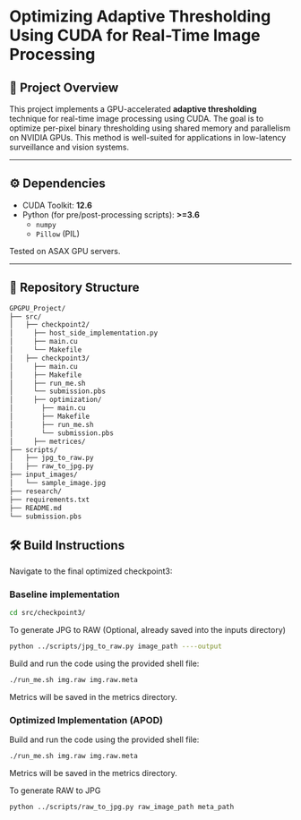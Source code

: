 # Optimizing Adaptive Thresholding Using CUDA for Real-Time Image Processing

## 📝 Project Overview

This project implements a GPU-accelerated **adaptive thresholding** technique for real-time image processing using CUDA. The goal is to optimize per-pixel binary thresholding using shared memory and parallelism on NVIDIA GPUs. This method is well-suited for applications in low-latency surveillance and vision systems.

---

## ⚙️ Dependencies

- CUDA Toolkit: **12.6**
- Python (for pre/post-processing scripts): **>=3.6**
  - `numpy`
  - `Pillow` (PIL)

Tested on ASAX GPU servers.

---

## 📁 Repository Structure
```bash
GPGPU_Project/
├── src/
│   ├── checkpoint2/
│     ├── host_side_implementation.py
│     ├── main.cu
│     └── Makefile 
│   ├── checkpoint3/
│     ├── main.cu 
│     ├── Makefile
│     ├── run_me.sh
│     └── submission.pbs
│     ├── optimization/
│       ├── main.cu 
│       ├── Makefile
│       ├── run_me.sh
│       └── submission.pbs
│     ├── metrices/  
├── scripts/
│   ├── jpg_to_raw.py
│   ├── raw_to_jpg.py
├── input_images/
│   └── sample_image.jpg
├── research/
├── requirements.txt
├── README.md 
└── submission.pbs
```
## 🛠️ Build Instructions
Navigate to the final optimized checkpoint3:
### Baseline implementation
```bash 
cd src/checkpoint3/
```
To generate JPG to RAW (Optional, already saved into the  inputs directory)
```bash
python ../scripts/jpg_to_raw.py image_path ----output
```

Build and run the code using the provided shell file:
```bash
./run_me.sh img.raw img.raw.meta
```
Metrics will be saved in the metrics directory.

### Optimized Implementation (APOD)
Build and run the code using the provided shell file:
```bash
./run_me.sh img.raw img.raw.meta
```
Metrics will be saved in the metrics directory.

To generate RAW to JPG 
```bash
python ../scripts/raw_to_jpg.py raw_image_path meta_path
```

